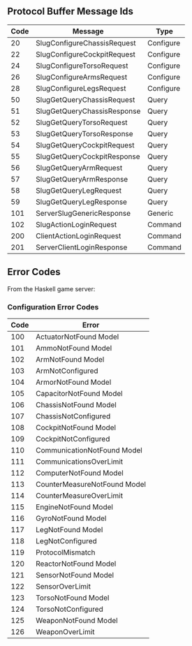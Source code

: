 ## Protocol Buffer Message Ids

| Code | Message                     | Type
-------|-----------------------------|----------
| 20   | SlugConfigureChassisRequest | Configure
| 22   | SlugConfigureCockpitRequest | Configure
| 24   | SlugConfigureTorsoRequest   | Configure
| 26   | SlugConfigureArmsRequest    | Configure
| 28   | SlugConfigureLegsRequest    | Configure
| 50   | SlugGetQueryChassisRequest  | Query
| 51   | SlugGetQueryChassisResponse | Query
| 52   | SlugGetQueryTorsoRequest    | Query
| 53   | SlugGetQueryTorsoResponse   | Query
| 54   | SlugGetQueryCockpitRequest  | Query
| 55   | SlugGetQueryCockpitResponse | Query
| 56   | SlugGetQueryArmRequest      | Query
| 57   | SlugGetQueryArmResponse     | Query
| 58   | SlugGetQueryLegRequest      | Query
| 59   | SlugGetQueryLegResponse     | Query
| 101  | ServerSlugGenericResponse   | Generic
| 102  | SlugActionLoginRequest      | Command
| 200  | ClientActionLoginRequest    | Command
| 201  | ServerClientLoginResponse   | Command

## Error Codes

From the Haskell game server:

### Configuration Error Codes

| Code | Error                       
-------|-----------------------------
| 100  | ActuatorNotFound Model
| 101  | AmmoNotFound Model
| 102  | ArmNotFound Model
| 103  | ArmNotConfigured
| 104  | ArmorNotFound Model
| 105  | CapacitorNotFound Model
| 106  | ChassisNotFound Model
| 107  | ChassisNotConfigured
| 108  | CockpitNotFound Model
| 109  | CockpitNotConfigured
| 110  | CommunicationNotFound Model
| 111  | CommunicationsOverLimit
| 112  | ComputerNotFound Model
| 113  | CounterMeasureNotFound Model
| 114  | CounterMeasureOverLimit
| 115  | EngineNotFound Model
| 116  | GyroNotFound Model
| 117  | LegNotFound Model
| 118  | LegNotConfigured
| 119  | ProtocolMismatch
| 120  | ReactorNotFound Model
| 121  | SensorNotFound Model
| 122  | SensorOverLimit
| 123  | TorsoNotFound Model
| 124  | TorsoNotConfigured
| 125  | WeaponNotFound Model
| 126  | WeaponOverLimit
